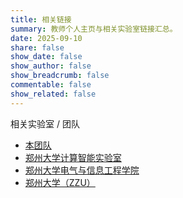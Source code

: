 ```yaml
---
title: 相关链接
summary: 教师个人主页与相关实验室链接汇总。
date: 2025-09-10
share: false
show_date: false
show_author: false
show_breadcrumb: false
commentable: false
show_related: false
---
```


<!-- 教师个人主页

- [郑州大学计算智能实验室](https://www5.zzu.edu.cn/cilab/index.htm)
 -->

相关实验室 / 团队

- [本团队](/people/)
- [郑州大学计算智能实验室](https://www5.zzu.edu.cn/cilab/index.htm)
- [郑州大学电气与信息工程学院](https://www5.zzu.edu.cn/eie/)
- [郑州大学（ZZU）](https://www.zzu.edu.cn/)
